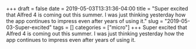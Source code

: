 +++draft = falsedate = 2019-05-03T13:31:36-04:00title = "Super excited that Alfred 4 is coming out this summer. I was just thinking yesterday how the app continues to impress even after years of using it."slug = "2019-05-03-Super-excited"tags = []categories = ["micro"]+++Super excited that Alfred 4 is coming out this summer. I was just thinking yesterday how the app continues to impress even after years of using it.